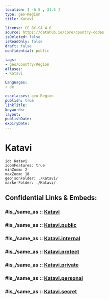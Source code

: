 ```yaml
---
location: [ -6.5 , 31.5 ] 
type: geo-Region
title: Katavi

license: CC BY-SA 4.0
source: https://datahub.io/core/country-codes
isDeleted: false
isReadOnly: false
draft: false
confidential: public

tags:
- geo/Country/Region
aliases:
- Katavi

Languages:
- de

cssclasses: geo-Region
publish: true
linkTitle: 
keywords: 
layout: 
publishDate: 
expiryDate: 
---
```


# Katavi

```leaflet
id: Katavi
zoomFeatures: true 
minZoom: 2 
maxZoom: 18
geojsonFolder: ./Katavi/
markerFolder: ./Katavi/
```


## Confidential Links & Embeds: 

### #is_/same_as :: [Katavi](/_Standards/Earth/Continent/Africa/Africa~East/Tanzania/regions~Tanzania/Katavi.md) 

### #is_/same_as :: [Katavi.public](/_public/Earth/Continent/Africa/Africa~East/Tanzania/regions~Tanzania/Katavi.public.md) 

### #is_/same_as :: [Katavi.internal](/_internal/Earth/Continent/Africa/Africa~East/Tanzania/regions~Tanzania/Katavi.internal.md) 

### #is_/same_as :: [Katavi.protect](/_protect/Earth/Continent/Africa/Africa~East/Tanzania/regions~Tanzania/Katavi.protect.md) 

### #is_/same_as :: [Katavi.private](/_private/Earth/Continent/Africa/Africa~East/Tanzania/regions~Tanzania/Katavi.private.md) 

### #is_/same_as :: [Katavi.personal](/_personal/Earth/Continent/Africa/Africa~East/Tanzania/regions~Tanzania/Katavi.personal.md) 

### #is_/same_as :: [Katavi.secret](/_secret/Earth/Continent/Africa/Africa~East/Tanzania/regions~Tanzania/Katavi.secret.md)

